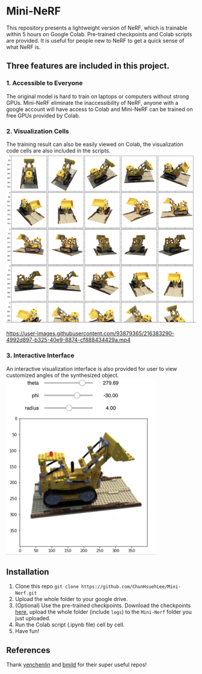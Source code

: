 # Mini-NeRF
This repository presents a lightweight version of NeRF, which is trainable within 5 hours on Google Colab. Pre-trained checkpoints and Colab scripts are provided. It is useful for people new to NeRF to get a quick sense of what NeRF is. 

## Three features are included in this project.

### 1. Accessible to Everyone
The original model is hard to train on laptops or computers without strong GPUs. Mini-NeRF eliminate the inaccessibility of NeRF, anyone with a google account will have access to Colab and Mini-NeRF can be trained on free GPUs provided by Colab.

### 2. Visualization Cells
The training result can also be easily viewed on Colab, the visualization code cells are also included in the scripts.
![allAngles](img/allAngles.png)


https://user-images.githubusercontent.com/93879365/216383290-4992d897-b325-40e9-8874-cf888434429a.mp4

### 3. Interactive Interface
An interactive visualization interface is also provided for user to view customized angles of the synthesized object.
<img src="img/interactive.png" width="400">

## Installation
1. Clone this repo `git clone https://github.com/ChunHsuehLee/Mini-Nerf.git`
2. Upload the whole folder to your google drive.
3. (Optional) Use the pre-trained checkpoints. Download the checkpoints [here](https://drive.google.com/drive/folders/10v4PNFlCHuSZLlXtWpl3IXoBUi6355-L
), upload the whole folder (include `logs`) to the `Mini-Nerf` folder you just uploaded.
4. Run the Colab script (.ipynb file) cell by cell.
5. Have fun!

## References
Thank [yenchenlin](https://github.com/yenchenlin/nerf-pytorch) and [bmild](https://github.com/bmild/nerf) for their super useful repos!

